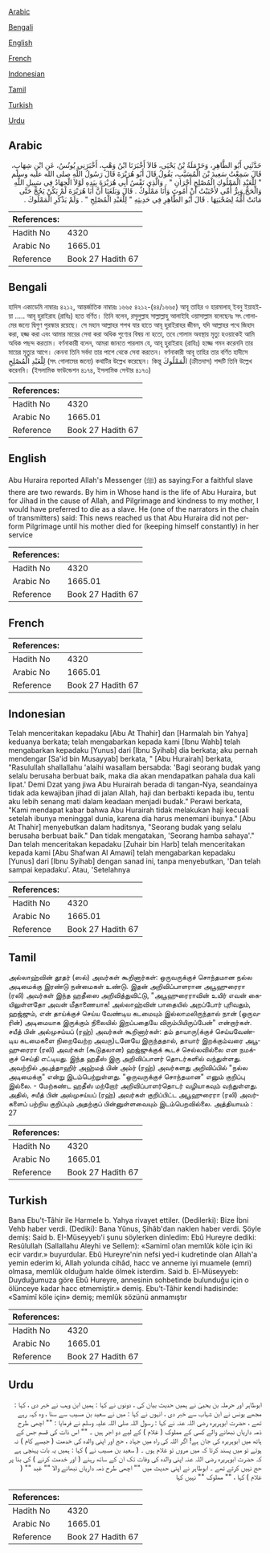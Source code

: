 [Arabic](#arabic)

[Bengali](#bengali)

[English](#english)

[French](#french)

[Indonesian](#indonesian)

[Tamil](#tamil)

[Turkish](#turkish)

[Urdu](#urdu)

## Arabic


<div dir="rtl" lang="ar" style={{fontSize:'larger',backgroundColor:'#f8f9fa',padding:20}}>
حَدَّثَنِي أَبُو الطَّاهِرِ، وَحَرْمَلَةُ بْنُ يَحْيَى، قَالاَ أَخْبَرَنَا ابْنُ وَهْبٍ، أَخْبَرَنِي يُونُسُ، عَنِ ابْنِ شِهَابٍ، قَالَ سَمِعْتُ سَعِيدَ بْنَ الْمُسَيَّبِ، يَقُولُ قَالَ أَبُو هُرَيْرَةَ قَالَ رَسُولُ اللَّهِ صلى الله عليه وسلم ‏"‏ لِلْعَبْدِ الْمَمْلُوكِ الْمُصْلِحِ أَجْرَانِ ‏"‏ ‏.‏ وَالَّذِي نَفْسُ أَبِي هُرَيْرَةَ بِيَدِهِ لَوْلاَ الْجِهَادُ فِي سَبِيلِ اللَّهِ وَالْحَجُّ وَبِرُّ أُمِّي لأَحْبَبْتُ أَنْ أَمُوتَ وَأَنَا مَمْلُوكٌ ‏.‏ قَالَ وَبَلَغَنَا أَنَّ أَبَا هُرَيْرَةَ لَمْ يَكُنْ يَحُجُّ حَتَّى مَاتَتْ أُمُّهُ لِصُحْبَتِهَا ‏.‏ قَالَ أَبُو الطَّاهِرِ فِي حَدِيثِهِ ‏"‏ لِلْعَبْدِ الْمُصْلِحِ ‏"‏ ‏.‏ وَلَمْ يَذْكُرِ الْمَمْلُوكَ ‏.‏
</div>
<div style={{backgroundColor:'#f8f9fa',padding:20, marginBottom: 10}}><table> <thead> <tr> <th>References:</th> <th></th> </tr> </thead> <tbody><tr><td>Hadith No</td><td>4320</td></tr><tr><td>Arabic No</td><td>1665.01</td></tr><tr><td>Reference</td><td>Book 27 Hadith 67</td></tr></tbody></table></div>

## Bengali


<div dir="ltr" lang="bn" style={{fontSize:'larger',backgroundColor:'#f8f9fa',padding:20}}>
হাদিস একাডেমি নাম্বারঃ ৪২১২, আন্তর্জাতিক নাম্বারঃ ১৬৬৫ ৪২১২-(৪৪/১৬৬৫) আবূ তাহির ও হারমালাহ্ ইবনু ইয়াহইয়া ..... আবূ হুরাইরাহ (রাযিঃ) হতে বর্ণিত। তিনি বলেন, রসূলুল্লাহ সাল্লাল্লাহু আলাইহি ওয়াসাল্লাম বলেছেনঃ সৎ গোলামের জন্যে দ্বিগুণ পুরস্কার রয়েছে। সে মহান আল্লাহর শপথ যার হাতে আবূ হুরাইরাহর জীবন, যদি আল্লাহর পথে জিহাদ করা, হজ্জ করা এবং আমার মায়ের সেবা করা অধিক পুণ্যের বিষয় না হতো, তবে গোলাম অবস্থায় মৃত্যু হওয়াকেই আমি অধিক পছন্দ করতাম। বর্ণনাকারী বলেন, আমরা জানতে পারলাম যে, আবূ হুরাইরাহ (রাযিঃ) হজ্জে গমন করেননি তার মায়ের মৃত্যুর আগে। কেননা তিনি সর্বদা তার পাশে থেকে সেবা করতেন। বর্ণনাকারী আবূ তাহির তার বর্ণিত হাদীসে لِلْعَبْدِ الْمُصْلِحِ (সৎ গোলামের জন্যে) কথাটির উল্লেখ করেছেন। কিন্তু الْمَمْلُوكَ (ক্রীতদাস) শব্দটি তিনি উল্লেখ করেননি। (ইসলামিক ফাউন্ডেশন ৪১৭৪, ইসলামিক সেন্টার ৪১৭৩)
</div>
<div style={{backgroundColor:'#f8f9fa',padding:20, marginBottom: 10}}><table> <thead> <tr> <th>References:</th> <th></th> </tr> </thead> <tbody><tr><td>Hadith No</td><td>4320</td></tr><tr><td>Arabic No</td><td>1665.01</td></tr><tr><td>Reference</td><td>Book 27 Hadith 67</td></tr></tbody></table></div>

## English


<div dir="ltr" lang="en" style={{fontSize:'larger',backgroundColor:'#f8f9fa',padding:20}}>
Abu Huraira reported Allah's Messenger (ﷺ) as saying:For a faithful slave there are two rewards. By him in Whose hand is the life of Abu Huraira, but for Jihad in the cause of Allah, and Pilgrimage and kindness to my mother, I would have preferred to die as a slave. He (one of the narrators in the chain of transmitters) said: This news reached us that Abu Huraira did not perform Pilgrimage until his mother died for (keeping himself constantly) in her service
</div>
<div style={{backgroundColor:'#f8f9fa',padding:20, marginBottom: 10}}><table> <thead> <tr> <th>References:</th> <th></th> </tr> </thead> <tbody><tr><td>Hadith No</td><td>4320</td></tr><tr><td>Arabic No</td><td>1665.01</td></tr><tr><td>Reference</td><td>Book 27 Hadith 67</td></tr></tbody></table></div>

## French


<div dir="ltr" lang="fr" style={{fontSize:'larger',backgroundColor:'#f8f9fa',padding:20}}>

</div>
<div style={{backgroundColor:'#f8f9fa',padding:20, marginBottom: 10}}><table> <thead> <tr> <th>References:</th> <th></th> </tr> </thead> <tbody><tr><td>Hadith No</td><td>4320</td></tr><tr><td>Arabic No</td><td>1665.01</td></tr><tr><td>Reference</td><td>Book 27 Hadith 67</td></tr></tbody></table></div>

## Indonesian


<div dir="ltr" lang="id" style={{fontSize:'larger',backgroundColor:'#f8f9fa',padding:20}}>
Telah menceritakan kepadaku [Abu At Thahir] dan [Harmalah bin Yahya] keduanya berkata; telah mengabarkan kepada kami [Ibnu Wahb] telah mengabarkan kepadaku [Yunus] dari [Ibnu Syihab] dia berkata; aku pernah mendengar [Sa'id bin Musayyab] berkata, " [Abu Hurairah] berkata, "Rasulullah shallallahu 'alaihi wasallam bersabda: 'Bagi seorang budak yang selalu berusaha berbuat baik, maka dia akan mendapatkan pahala dua kali lipat.' Demi Dzat yang jiwa Abu Hurairah berada di tangan-Nya, seandainya tidak ada kewajiban jihad di jalan Allah, haji dan berbakti kepada ibu, tentu aku lebih senang mati dalam keadaan menjadi budak." Perawi berkata, "Kami mendapat kabar bahwa Abu Hurairah tidak melakukan haji kecuali setelah ibunya meninggal dunia, karena dia harus menemani ibunya." [Abu At Thahir] menyebutkan dalam haditsnya, "Seorang budak yang selalu berusaha berbuat baik." Dan tidak mengatakan, 'Seorang hamba sahaya'." Dan telah menceritakan kepadaku [Zuhair bin Harb] telah menceritakan kepada kami [Abu Shafwan Al Amawi] telah mengabarkan kepadaku [Yunus] dari [Ibnu Syihab] dengan sanad ini, tanpa menyebutkan, 'Dan telah sampai kepadaku'. Atau, 'Setelahnya
</div>
<div style={{backgroundColor:'#f8f9fa',padding:20, marginBottom: 10}}><table> <thead> <tr> <th>References:</th> <th></th> </tr> </thead> <tbody><tr><td>Hadith No</td><td>4320</td></tr><tr><td>Arabic No</td><td>1665.01</td></tr><tr><td>Reference</td><td>Book 27 Hadith 67</td></tr></tbody></table></div>

## Tamil


<div dir="ltr" lang="ta" style={{fontSize:'larger',backgroundColor:'#f8f9fa',padding:20}}>
அல்லாஹ்வின் தூதர் (ஸல்) அவர்கள் கூறினார்கள்: ஒருவருக்குச் சொந்தமான நல்ல அடிமைக்கு இரண்டு நன்மைகள் உண்டு. இதன் அறிவிப்பாளரான அபூஹுரைரா (ரலி) அவர்கள் இந்த ஹதீஸை அறிவித்துவிட்டு, "அபூஹுரைராவின் உயிர் எவன் கையிலுள்ளதோ அவன் மீதாணையாக! அல்லாஹ்வின் பாதையில் அறப்போர் புரிவதும், ஹஜ்ஜும், என் தாய்க்குச் செய்ய வேண்டிய கடமையும் இல்லாமலிருந்தால் நான் (ஒருவரின்) அடிமையாக இருக்கும் நிலையில் இறப்பதையே விரும்பியிருப்பேன்" என்றார்கள். சயீத் பின் அல்முசய்யப் (ரஹ்) அவர்கள் கூறினார்கள்: தம் தாயாரு(க்குச் செய்யவேண்டிய கடமைகளை நிறைவேற்ற அவரு)டனேயே இருந்ததால், தாயார் இறக்கும்வரை அபூஹுரைரா (ரலி) அவர்கள் (கூடுதலான) ஹஜ்ஜுக்குக் கூடச் செல்லவில்லை என நமக்குச் செய்தி எட்டியது. இந்த ஹதீஸ் இரு அறிவிப்பாளர் தொடர்களில் வந்துள்ளது. அவற்றில் அபுத்தாஹிர் அஹ்மத் பின் அம்ர் (ரஹ்) அவர்களது அறிவிப்பில் "நல்ல அடிமைக்கு" என்று இடம்பெற்றுள்ளது. "ஒருவருக்குச் சொந்தமான" எனும் குறிப்பு இல்லை. - மேற்கண்ட ஹதீஸ் மற்றோர் அறிவிப்பாளர்தொடர் வழியாகவும் வந்துள்ளது. அதில், சயீத் பின் அல்முசய்யப் (ரஹ்) அவர்கள் குறிப்பிட்ட அபூஹுரைரா (ரலி) அவர்களைப் பற்றிய குறிப்பும் அதற்குப் பின்னுள்ளவையும் இடம்பெறவில்லை. அத்தியாயம் : 27
</div>
<div style={{backgroundColor:'#f8f9fa',padding:20, marginBottom: 10}}><table> <thead> <tr> <th>References:</th> <th></th> </tr> </thead> <tbody><tr><td>Hadith No</td><td>4320</td></tr><tr><td>Arabic No</td><td>1665.01</td></tr><tr><td>Reference</td><td>Book 27 Hadith 67</td></tr></tbody></table></div>

## Turkish


<div dir="ltr" lang="tr" style={{fontSize:'larger',backgroundColor:'#f8f9fa',padding:20}}>
Bana Ebu't-Tâhir ile Harmele b. Yahya rivayet ettiler. (Dedilerki): Bize İbni Vehb haber verdi. (Dediki): Bana Yûnus, Şihâb'dan naklen haber verdi. Şöyle demiş: Said b. EI-Müseyyeb'i şunu söylerken dinledim: Ebû Hureyre dediki: Resûlullah (Sallallahu Aleyhi ve Sellem): «Samimî o!an memlûk köle için iki ecir vardır.» buyurdular. Ebû Hureyre'nin nefsi yed-i kudretinde olan Allah'a yemin ederim ki, Allah yolunda cihâd, hacc ve anneme iyi muamele (emri) olmasa, memlûk olduğum halde ölmek isterdim. Said b. El-Müseyyeb: Duyduğumuza göre Ebû Hureyre, annesinin sohbetinde bulunduğu için o ölünceye kadar hacc etmemiştir.» demiş. Ebu't-Tâhir kendi hadisinde: «Samimî köle için» demiş; memlûk sözünü anmamıştır
</div>
<div style={{backgroundColor:'#f8f9fa',padding:20, marginBottom: 10}}><table> <thead> <tr> <th>References:</th> <th></th> </tr> </thead> <tbody><tr><td>Hadith No</td><td>4320</td></tr><tr><td>Arabic No</td><td>1665.01</td></tr><tr><td>Reference</td><td>Book 27 Hadith 67</td></tr></tbody></table></div>

## Urdu


<div dir="rtl" lang="ur" style={{fontSize:'larger',backgroundColor:'#f8f9fa',padding:20}}>
ابوطاہر اور حرملہ بن یحییٰ نے ہمیں حدیث بیان کی ، دونوں نے کہا : ہمیں ابن وہب نے خبر دی ، کہا : مجھے یونس نے ابن شہاب سے خبر دی ، انہوں نے کہا : میں نے سعید بن مسیب سے سنا ، وہ کہہ رہے تھے ، حضرت ابوہریرہ رضی اللہ عنہ نے کہا : رسول اللہ صلی اللہ علیہ وسلم نے فرمایا : "" اچھی طرح ذمہ داریاں نبھانے والے کسی کے مملوک ( غلام ) کے لیے دو اجر ہیں ۔ "" اس ذات کی قسم جس کے ہاتھ میں ابوہریرہ کی جان ہے! اگر اللہ کی راہ میں جہاد ، حج اور اپنی والدہ کی خدمت ( جیسے کام ) نہ ہوتے تو میں پسند کرتا کہ میں مروں تو غلام ہوں ۔ ( سعید بن مسیب نے ) کہا : ہمیں یہ بات پہنچی ہے کہ حضرت ابوہریرہ رضی اللہ عنہ اپنی والدہ کی وفات تک ان کے ساتھ رہنے ( اور خدمت کرنے ) کی بنا پر حج نہیں کرتے تھے ۔ ابوطاہر نے اپنی حدیث میں "" اچھی طرح ذمہ داریاں نبھانے والا "" عَبد "" ( غلام ) کہا ، "" مملوک "" نہیں کہا
</div>
<div style={{backgroundColor:'#f8f9fa',padding:20, marginBottom: 10}}><table> <thead> <tr> <th>References:</th> <th></th> </tr> </thead> <tbody><tr><td>Hadith No</td><td>4320</td></tr><tr><td>Arabic No</td><td>1665.01</td></tr><tr><td>Reference</td><td>Book 27 Hadith 67</td></tr></tbody></table></div>